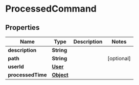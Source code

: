 

# ProcessedCommand

## Properties

Name | Type | Description | Notes
------------ | ------------- | ------------- | -------------
**description** | **String** |  | 
**path** | **String** |  |  [optional]
**userId** | [**User**](User.md) |  | 
**processedTime** | [**Object**](.md) |  | 



